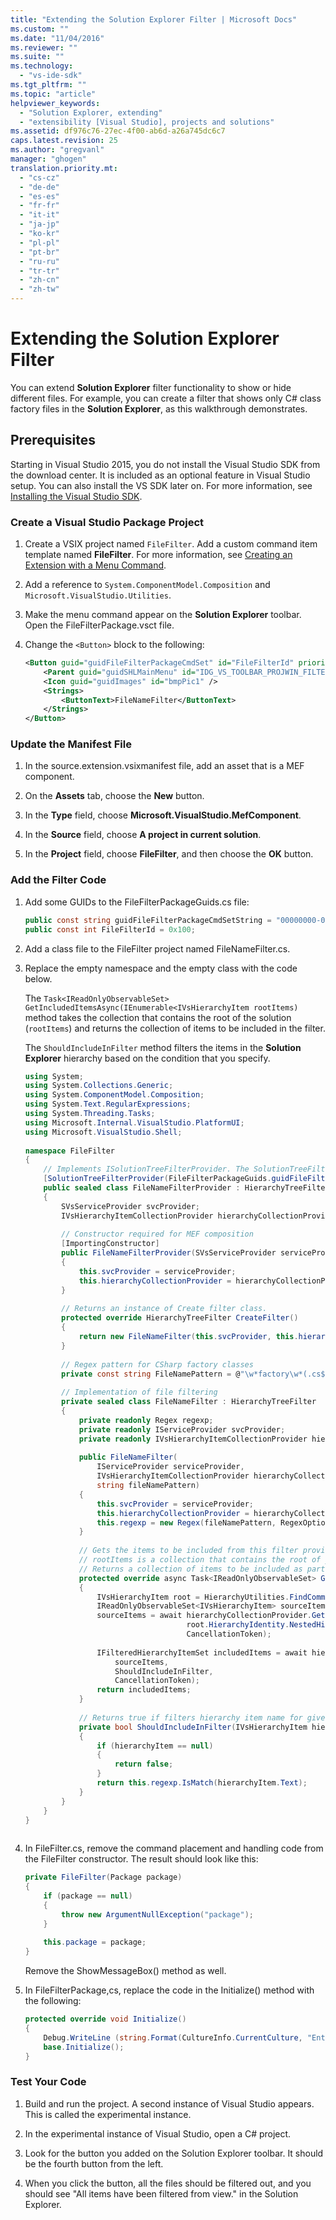 ```yaml
---
title: "Extending the Solution Explorer Filter | Microsoft Docs"
ms.custom: ""
ms.date: "11/04/2016"
ms.reviewer: ""
ms.suite: ""
ms.technology: 
  - "vs-ide-sdk"
ms.tgt_pltfrm: ""
ms.topic: "article"
helpviewer_keywords: 
  - "Solution Explorer, extending"
  - "extensibility [Visual Studio], projects and solutions"
ms.assetid: df976c76-27ec-4f00-ab6d-a26a745dc6c7
caps.latest.revision: 25
ms.author: "gregvanl"
manager: "ghogen"
translation.priority.mt: 
  - "cs-cz"
  - "de-de"
  - "es-es"
  - "fr-fr"
  - "it-it"
  - "ja-jp"
  - "ko-kr"
  - "pl-pl"
  - "pt-br"
  - "ru-ru"
  - "tr-tr"
  - "zh-cn"
  - "zh-tw"
---
```

# Extending the Solution Explorer Filter
You can extend **Solution Explorer** filter functionality to show or hide different files. For example, you can create a filter that shows only C# class factory files in the **Solution Explorer**, as this walkthrough demonstrates.  
  
## Prerequisites  
 Starting in Visual Studio 2015, you do not install the Visual Studio SDK from the download center. It is included as an optional feature in Visual Studio setup. You can also install the VS SDK later on. For more information, see [Installing the Visual Studio SDK](../extensibility/installing-the-visual-studio-sdk.md).  
  
### Create a Visual Studio Package Project  
  
1.  Create a VSIX project named `FileFilter`. Add a custom command item template named **FileFilter**. For more information, see [Creating an Extension with a Menu Command](../extensibility/creating-an-extension-with-a-menu-command.md).  
  
2.  Add a reference to `System.ComponentModel.Composition` and `Microsoft.VisualStudio.Utilities`.  
  
3.  Make the menu command appear on the **Solution Explorer** toolbar. Open the FileFilterPackage.vsct file.  
  
4.  Change the `<Button>` block to the following:  
  
    ```xml  
    <Button guid="guidFileFilterPackageCmdSet" id="FileFilterId" priority="0x0400" type="Button">  
        <Parent guid="guidSHLMainMenu" id="IDG_VS_TOOLBAR_PROJWIN_FILTERS" />  
        <Icon guid="guidImages" id="bmpPic1" />  
        <Strings>  
            <ButtonText>FileNameFilter</ButtonText>  
        </Strings>  
    </Button>  
    ```  
  
### Update the Manifest File  
  
1.  In the source.extension.vsixmanifest file, add an asset that is a MEF component.  
  
2.  On the **Assets** tab, choose the **New** button.  
  
3.  In the **Type** field, choose **Microsoft.VisualStudio.MefComponent**.  
  
4.  In the **Source** field, choose **A project in current solution**.  
  
5.  In the **Project** field, choose **FileFilter**, and then choose the **OK** button.  
  
### Add the Filter Code  
  
1.  Add some GUIDs to the FileFilterPackageGuids.cs file:  
  
    ```cs  
    public const string guidFileFilterPackageCmdSetString = "00000000-0000-0000-0000-00000000"; // get your GUID from the .vsct file  
    public const int FileFilterId = 0x100;  
    ```  
  
2.  Add a class file to the FileFilter project named FileNameFilter.cs.  
  
3.  Replace the empty namespace and the empty class with the code below.  
  
     The `Task<IReadOnlyObservableSet> GetIncludedItemsAsync(IEnumerable<IVsHierarchyItem rootItems)` method takes the collection that contains the root of the solution (`rootItems`) and returns the collection of items to be included in the filter.  
  
     The `ShouldIncludeInFilter` method filters the items in the **Solution Explorer** hierarchy based on the condition that you specify.  
  
    ```cs  
    using System;  
    using System.Collections.Generic;  
    using System.ComponentModel.Composition;  
    using System.Text.RegularExpressions;  
    using System.Threading.Tasks;  
    using Microsoft.Internal.VisualStudio.PlatformUI;  
    using Microsoft.VisualStudio.Shell;  
  
    namespace FileFilter  
    {  
        // Implements ISolutionTreeFilterProvider. The SolutionTreeFilterProvider attribute declares it as a MEF component  
        [SolutionTreeFilterProvider(FileFilterPackageGuids.guidFileFilterPackageCmdSetString, (uint)(FileFilterPackageGuids.FileFilterId))]  
        public sealed class FileNameFilterProvider : HierarchyTreeFilterProvider  
        {  
            SVsServiceProvider svcProvider;  
            IVsHierarchyItemCollectionProvider hierarchyCollectionProvider;  
  
            // Constructor required for MEF composition  
            [ImportingConstructor]  
            public FileNameFilterProvider(SVsServiceProvider serviceProvider, IVsHierarchyItemCollectionProvider hierarchyCollectionProvider)  
            {  
                this.svcProvider = serviceProvider;  
                this.hierarchyCollectionProvider = hierarchyCollectionProvider;  
            }  
  
            // Returns an instance of Create filter class.  
            protected override HierarchyTreeFilter CreateFilter()  
            {  
                return new FileNameFilter(this.svcProvider, this.hierarchyCollectionProvider, FileNamePattern);  
            }  
  
            // Regex pattern for CSharp factory classes  
            private const string FileNamePattern = @"\w*factory\w*(.cs$)";  
  
            // Implementation of file filtering  
            private sealed class FileNameFilter : HierarchyTreeFilter  
            {  
                private readonly Regex regexp;  
                private readonly IServiceProvider svcProvider;  
                private readonly IVsHierarchyItemCollectionProvider hierarchyCollectionProvider;  
  
                public FileNameFilter(  
                    IServiceProvider serviceProvider,  
                    IVsHierarchyItemCollectionProvider hierarchyCollectionProvider,  
                    string fileNamePattern)  
                {  
                    this.svcProvider = serviceProvider;  
                    this.hierarchyCollectionProvider = hierarchyCollectionProvider;  
                    this.regexp = new Regex(fileNamePattern, RegexOptions.IgnoreCase);  
                }  
  
                // Gets the items to be included from this filter provider.   
                // rootItems is a collection that contains the root of your solution  
                // Returns a collection of items to be included as part of the filter  
                protected override async Task<IReadOnlyObservableSet> GetIncludedItemsAsync(IEnumerable<IVsHierarchyItem> rootItems)  
                {  
                    IVsHierarchyItem root = HierarchyUtilities.FindCommonAncestor(rootItems);  
                    IReadOnlyObservableSet<IVsHierarchyItem> sourceItems;  
                    sourceItems = await hierarchyCollectionProvider.GetDescendantsAsync(  
                                        root.HierarchyIdentity.NestedHierarchy,  
                                        CancellationToken);  
  
                    IFilteredHierarchyItemSet includedItems = await hierarchyCollectionProvider.GetFilteredHierarchyItemsAsync(  
                        sourceItems,  
                        ShouldIncludeInFilter,  
                        CancellationToken);  
                    return includedItems;  
                }  
  
                // Returns true if filters hierarchy item name for given filter; otherwise, false</returns>  
                private bool ShouldIncludeInFilter(IVsHierarchyItem hierarchyItem)  
                {  
                    if (hierarchyItem == null)  
                    {  
                        return false;  
                    }  
                    return this.regexp.IsMatch(hierarchyItem.Text);  
                }  
            }  
        }  
    }  
  
    ```  
  
4.  In FileFilter.cs, remove the command placement and handling code from the FileFilter constructor. The result should look like this:  
  
    ```cs  
    private FileFilter(Package package)  
    {  
        if (package == null)  
        {  
            throw new ArgumentNullException("package");  
        }  
  
        this.package = package;  
    }  
    ```  
  
     Remove the ShowMessageBox() method as well.  
  
5.  In FileFilterPackage,cs, replace the code in the Initialize() method with the following:  
  
    ```cs  
    protected override void Initialize()  
    {  
        Debug.WriteLine (string.Format(CultureInfo.CurrentCulture, "Entering Initialize() of: {0}", this.ToString()));  
        base.Initialize();  
    }  
    ```  
  
### Test Your Code  
  
1.  Build and run the project. A second instance of Visual Studio appears. This is called the experimental instance.  
  
2.  In the experimental instance of Visual Studio, open a C# project.  
  
3.  Look for the button you added on the Solution Explorer toolbar. It should be the fourth button from the left.  
  
4.  When you click the button, all the files should be filtered out, and you should see "All items have been filtered from view." in the Solution Explorer.